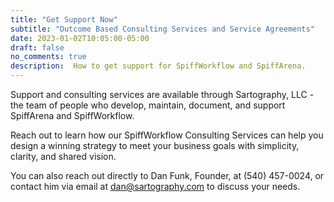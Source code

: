 ```yaml
---
title: "Get Support Now"
subtitle: "Outcome Based Consulting Services and Service Agreements"
date: 2023-01-02T10:05:00-05:00
draft: false
no_comments: true
description:  How to get support for SpiffWorkflow and SpiffArena. 
---
```


Support and consulting services are available through Sartography, LLC - the team of people who develop, maintain, document, and support SpiffArena and SpiffWorkflow.

Reach out to learn how our SpiffWorkflow Consulting Services can help you design a winning strategy to meet your business goals with simplicity, clarity, and shared vision.  

You can also reach out directly to Dan Funk, Founder, at (540) 457-0024, or contact him via email at dan@sartography.com to discuss your needs.



